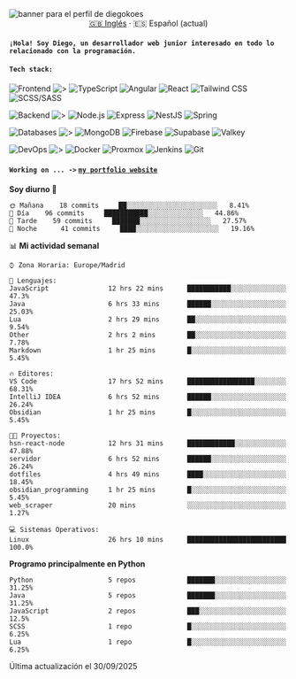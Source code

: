 <picture>
 <source media="(prefers-color-scheme: dark)" srcset="https://i.imgur.com/G5n6xUz.png">
 <source media="(prefers-color-scheme: light)" srcset="https://i.imgur.com/8gLfu4u.png">
 <img alt="banner para el perfil de diegokoes" src="https://i.imgur.com/G5n6xUz.png">
</picture>

<!-- Cambiador de idioma -->
<div align="center">
  <a href="./README.md">🇬🇧 Inglés</a> · <a>🇪🇸 Español (actual)</a>
</div>

#### `¡Hola! Soy Diego, un desarrollador web junior interesado en todo lo relacionado con la programación.`

#### `Tech stack:` 
<!-- Frontend -->
![Frontend   ](https://img.shields.io/badge/Frontend-20232a?style=for-the-badge&logo=terminal&logoColor=white)
![>](https://img.shields.io/badge/%3E-000000?style=for-the-badge&labelColor=000000&color=000000&logoColor=white&labelWidth=20) 
![TypeScript](https://img.shields.io/badge/typescript-3178C6?style=for-the-badge&logo=typescript&logoColor=white)
![Angular](https://img.shields.io/badge/angular-7E22CE?style=for-the-badge&logo=angular&logoColor=white)
![React](https://img.shields.io/badge/react-20232a?style=for-the-badge&logo=react&logoColor=61DAFB)
![Tailwind CSS](https://img.shields.io/badge/tailwindcss-06B6D4?style=for-the-badge&logo=tailwindcss&logoColor=white)
![SCSS/SASS](https://img.shields.io/badge/scss-CC6699?style=for-the-badge&logo=sass&logoColor=white)
<!-- Backend -->
![Backend    ](https://img.shields.io/badge/Backend-20232a?style=for-the-badge&logo=terminal&logoColor=white)
![>](https://img.shields.io/badge/%3E-000000?style=for-the-badge&labelColor=000000&color=000000&logoColor=white&labelWidth=20) 
![Node.js](https://img.shields.io/badge/node.js-339933?style=for-the-badge&logo=nodedotjs&logoColor=white)
![Express](https://img.shields.io/badge/express-000000?style=for-the-badge&logo=express&logoColor=white)
![NestJS](https://img.shields.io/badge/nestjs-E0234E?style=for-the-badge&logo=nestjs&logoColor=white)
![Spring](https://img.shields.io/badge/spring-6DB33F?style=for-the-badge&logo=spring&logoColor=white)
<!-- Databases -->
![Databases  ](https://img.shields.io/badge/BD's-20232a?style=for-the-badge&logo=terminal&logoColor=white)
![>](https://img.shields.io/badge/%3E-000000?style=for-the-badge&labelColor=000000&color=000000&logoColor=white&labelWidth=20) 
![MongoDB](https://img.shields.io/badge/mongodb-4EA94B?style=for-the-badge&logo=mongodb&logoColor=white)
![Firebase](https://img.shields.io/badge/firebase-FFCA28?style=for-the-badge&logo=firebase&logoColor=black)
![Supabase](https://img.shields.io/badge/supabase-3ECF8E?style=for-the-badge&logo=supabase&logoColor=white)
![Valkey](https://img.shields.io/badge/valkey-DC382D?style=for-the-badge&logo=valkey&logoColor=white)
<!-- DevOps -->
![DevOps     ](https://img.shields.io/badge/DevOps-20232a?style=for-the-badge&logo=terminal&logoColor=white)
![>](https://img.shields.io/badge/%3E-000000?style=for-the-badge&labelColor=000000&color=000000&logoColor=white&labelWidth=20) 
![Docker](https://img.shields.io/badge/docker-2496ED?style=for-the-badge&logo=docker&logoColor=white)
![Proxmox](https://img.shields.io/badge/proxmox-e57000?style=for-the-badge&logo=proxmox&logoColor=white)
![Jenkins](https://img.shields.io/badge/jenkins-D24939?style=for-the-badge&logo=jenkins&logoColor=white)
![Git](https://img.shields.io/badge/git-F05032?style=for-the-badge&logo=git&logoColor=white)

#### `Working on ... ->`  [`my portfolio website`](https://github.com/diegokoes/portfolio)


<!--START_SECTION:waka_es-->
**Soy diurno 🐤** 

```text
🌞 Mañana    18 commits     ██░░░░░░░░░░░░░░░░░░░░░░░   8.41% 
🌆 Día    96 commits     ███████████░░░░░░░░░░░░░░   44.86% 
🌃 Tarde    59 commits     ███████░░░░░░░░░░░░░░░░░░   27.57% 
🌙 Noche      41 commits     ████░░░░░░░░░░░░░░░░░░░░░   19.16%

```


📊 **Mi actividad semanal** 

```text
⌚︎ Zona Horaria: Europe/Madrid

💬 Lenguajes: 
JavaScript               12 hrs 22 mins      ███████████░░░░░░░░░░░░░░   47.3% 
Java                     6 hrs 33 mins       ██████░░░░░░░░░░░░░░░░░░░   25.03% 
Lua                      2 hrs 29 mins       ██░░░░░░░░░░░░░░░░░░░░░░░   9.54% 
Other                    2 hrs 2 mins        ██░░░░░░░░░░░░░░░░░░░░░░░   7.78% 
Markdown                 1 hr 25 mins        █░░░░░░░░░░░░░░░░░░░░░░░░   5.45%

🔥 Editores: 
VS Code                  17 hrs 52 mins      █████████████████░░░░░░░░   68.31% 
IntelliJ IDEA            6 hrs 52 mins       ██████░░░░░░░░░░░░░░░░░░░   26.24% 
Obsidian                 1 hr 25 mins        █░░░░░░░░░░░░░░░░░░░░░░░░   5.45%

🐱‍💻 Proyectos: 
hsn-react-node           12 hrs 31 mins      ████████████░░░░░░░░░░░░░   47.88% 
servidor                 6 hrs 52 mins       ██████░░░░░░░░░░░░░░░░░░░   26.24% 
dotfiles                 4 hrs 49 mins       ████░░░░░░░░░░░░░░░░░░░░░   18.45% 
obsidian_programming     1 hr 25 mins        █░░░░░░░░░░░░░░░░░░░░░░░░   5.45% 
web_scraper              20 mins             ░░░░░░░░░░░░░░░░░░░░░░░░░   1.27%

💻 Sistemas Operativos: 
Linux                    26 hrs 10 mins      █████████████████████████   100.0%

```

**Programo principalmente en Python** 

```text
Python                   5 repos             ███████░░░░░░░░░░░░░░░░░░   31.25% 
Java                     5 repos             ███████░░░░░░░░░░░░░░░░░░   31.25% 
JavaScript               2 repos             ███░░░░░░░░░░░░░░░░░░░░░░   12.5% 
SCSS                     1 repo              █░░░░░░░░░░░░░░░░░░░░░░░░   6.25% 
Lua                      1 repo              █░░░░░░░░░░░░░░░░░░░░░░░░   6.25%

```



 Última actualización el 30/09/2025
<!--END_SECTION:waka_es-->
